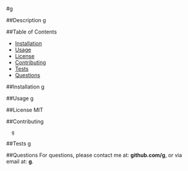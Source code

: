
  #g
  
  ##Description
  g

  ##Table of Contents
  * [Installation](#installation)
  * [Usage](#usage)
  * [License](#license)
  * [Contributing](#contributing)
  * [Tests](#tests)
  * [Questions](#questions)
  
  ##Installation
  g

  ##Usage
  g

  ##License
  MIT

  ##Contributing
  
      g
  

  ##Tests
  g

  ##Questions
  For questions, please contact me at: **github.com/g**, or via email at: **g**.
